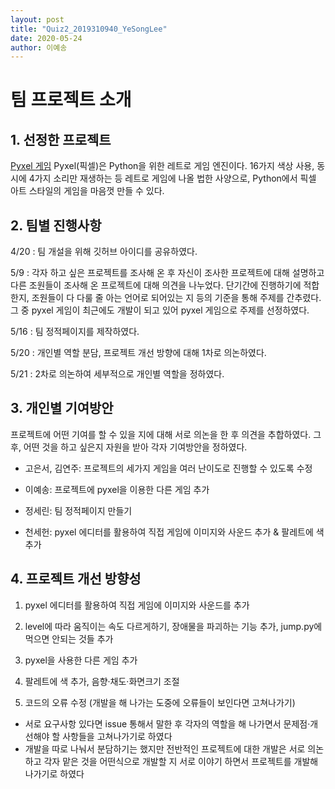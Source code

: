 ```yaml
---
layout: post
title: "Quiz2_2019310940_YeSongLee"
date: 2020-05-24
author: 이예송
---
```

# 팀 프로젝트 소개

## 1. 선정한 프로젝트
[Pyxel 게임](https://github.com/kitao/pyxel)
Pyxel(픽셀)은 Python을 위한 레트로 게임 엔진이다.
16가지 색상 사용, 동시에 4가지 소리만 재생하는 등 레트로 게임에 나올 법한 사양으로, Python에서 픽셀 아트 스타일의 게임을 마음껏 만들 수 있다.




## 2. 팀별 진행사항
4/20 : 팀 개설을 위해 깃허브 아이디를 공유하였다.

5/9 : 각자 하고 싶은 프로젝트를 조사해 온 후 자신이 조사한 프로젝트에 대해 설명하고 다른 조원들이 조사해 온 프로젝트에 대해 의견을 나누었다.
단기간에 진행하기에 적합한지, 조원들이 다 다룰 줄 아는 언어로 되어있는 지 등의 기준을 통해 주제를 간추렸다.
그 중 pyxel 게임이 최근에도 개발이 되고 있어 pyxel 게임으로 주제를 선정하였다.

5/16 : 팀 정적페이지를 제작하였다.

5/20 : 개인별 역할 분담, 프로젝트 개선 방향에 대해 1차로 의논하였다.

5/21 : 2차로 의논하여 세부적으로 개인별 역할을 정하였다.




## 3. 개인별 기여방안
프로젝트에 어떤 기여를 할 수 있을 지에 대해 서로 의논을 한 후 의견을 추합하였다. 그 후, 어떤 것을 하고 싶은지 자원을 받아 각자 기여방안을 정하였다.

- 고은서, 김연주: 프로젝트의 세가지 게임을 여러 난이도로 진행할 수 있도록 수정

- 이예송: 프로젝트에 pyxel을 이용한 다른 게임 추가

- 정세린: 팀 정적페이지 만들기

- 천세헌: pyxel 에디터를 활용하여 직접 게임에 이미지와 사운드 추가 & 팔레트에 색 추가




## 4. 프로젝트 개선 방향성
1) pyxel 에디터를 활용하여 직접 게임에 이미지와 사운드를 추가

2) level에 따라 움직이는 속도 다르게하기, 장애물을 파괴하는 기능 추가, jump.py에 먹으면 안되는 것들 추가 

3) pyxel을 사용한 다른 게임 추가

4) 팔레트에 색 추가, 음향·채도·화면크기 조절

5) 코드의 오류 수정 (개발을 해 나가는 도중에 오류들이 보인다면 고쳐나가기)

- 서로 요구사항 있다면 issue 통해서 말한 후 각자의 역할을 해 나가면서 문제점·개선해야 할 사항들을 고쳐나가기로 하였다
- 개발을 따로 나눠서 분담하기는 했지만 전반적인 프로젝트에 대한 개발은 서로 의논하고 각자 맡은 것을 어떤식으로 개발할 지 서로 이야기 하면서 프로젝트를 개발해나가기로 하였다

